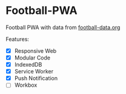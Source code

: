 # Football-PWA

Football PWA with data from <a href="https://football-data.org" target=_blank>football-data.org<a>

Features:

- [x] Responsive Web
- [x] Modular Code
- [x] IndexedDB
- [x] Service Worker
- [x] Push Notification
- [ ] Workbox
